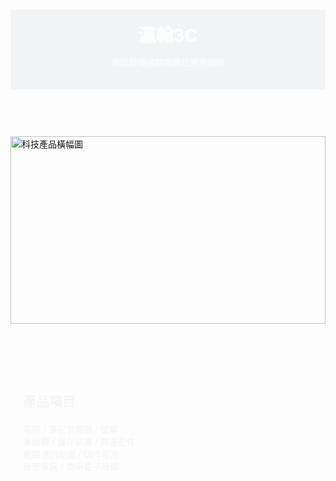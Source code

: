 <!DOCTYPE html>
<html lang="zh-Hant">
<head>
  <meta charset="UTF-8">
  <meta name="viewport" content="width=device-width, initial-scale=1.0">
  <title>瀛翰3C</title>
  <style>
    :root {
      --primary-color: #174873;
      --accent-color: #3BAFDA;
      --background-color: #F4F8FB;
      --text-color: #2C3E50;
      --section-padding: 60px 20px;
    }

    body {
      margin: 0;
      font-family: 'Segoe UI', sans-serif;
      background-color: var(--background-color);
      color: var(--text-color);
      scroll-behavior: smooth;
    }

    header {
      background-color: var(--primary-color);
      color: white;
      padding: 20px;
      text-align: center;
      opacity: 0;
      transform: translateY(-20px);
      animation: fadeInUp 1s forwards;
    }

    header h1 {
      margin: 0;
      font-size: 2em;
    }

    section {
      padding: var(--section-padding);
      opacity: 0;
      transform: translateY(20px);
      animation: fadeInUp 1s forwards;
    }

    section:nth-of-type(2) { animation-delay: 0.2s; }
    section:nth-of-type(3) { animation-delay: 0.4s; }
    section:nth-of-type(4) { animation-delay: 0.6s; }

    h2 {
      color: var(--primary-color);
      margin-bottom: 20px;
    }

    ul {
      list-style: none;
      padding-left: 0;
    }

    ul li::before {
      content: "\2713\0020";
      color: var(--accent-color);
    }

    .section-alt {
      background-color: white;
    }

    .image-banner {
      width: 100%;
      max-height: 300px;
      object-fit: cover;
      display: block;
    }

    footer {
      background-color: var(--primary-color);
      color: white;
      text-align: center;
      padding: 20px;
      opacity: 0;
      transform: translateY(20px);
      animation: fadeInUp 1s forwards;
      animation-delay: 0.8s;
    }

    .contact-info p {
      margin: 5px 0;
    }

    @media (min-width: 768px) {
      .columns {
        display: flex;
        gap: 40px;
      }
      .columns > div {
        flex: 1;
      }
    }

    @keyframes fadeInUp {
      to {
        opacity: 1;
        transform: translateY(0);
      }
    }
  </style>
</head>
<body>
  <header>
    <h1>瀛翰3C</h1>
    <p>資訊設備通路與數位應用顧問</p>
  </header>

  <img src="https://lurl.cc/bkk99&fit=crop&w=1600&q=80" alt="科技產品橫幅圖" class="image-banner">

  <section>
    <h2>產品項目</h2>
    <ul>
      <li>電腦 / 筆記型電腦 / 螢幕</li>
      <li>事務機 / 儲存裝置 / 周邊配件</li>
      <li>網路通訊設備 / UPS電池</li>
      <li>智慧家庭 / 商用電子設備</li>
    </ul>
  </section>

  <section class="section-alt">
    <h2>服務對象與解決方案</h2>
    <div class="columns">
      <div>
        <h3>內部資訊系統導入</h3>
        <ul>
          <li>POS銷售系統</li>
          <li>CRM顧客關係管理</li>
          <li>簡易ERP系統</li>
          <li>雲端辦公工具整合</li>
        </ul>
      </div>
      <div>
        <h3>電商與社群整合</h3>
        <ul>
          <li>LINE官方帳號建置與Chatbot應用</li>
          <li>自建購物網站規劃與導入</li>
          <li>社群平台整合行銷策略</li>
        </ul>
      </div>
      <div>
        <h3>網路架構與資安顧問</h3>
        <ul>
          <li>企業內部網路建置</li>
          <li>資安防護建議</li>
          <li>防毒部署與維運支援</li>
        </ul>
      </div>
    </div>
  </section>

  <section>
    <h2>聯絡我們</h2>
    <div class="contact-info">
      <p>📧 service@yinghan3c.com</p>
      <p>📱 0988-XXX-XXX</p>
      <p>📍 台中市XX區XX路XX號</p>
    </div>
  </section>

  <footer>
    <p>© 2025 瀛翰3C. 瀛翰企業有限公司。統編：60692848</p>
  </footer>

  <script>
    console.log("歡迎來到瀛翰3C！");
  </script>
</body>
</html>
